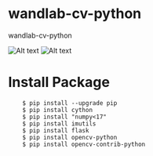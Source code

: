 # wandlab-cv-python
wandlab-cv-python

![Alt text](https://wandlab.com/blog/wp-content/uploads/2020/08/opencv-window-test.png)
![Alt text](https://wandlab.com/blog/wp-content/uploads/2020/08/opencv-browser-test.png)

# Install Package
```
	$ pip install --upgrade pip
	$ pip install cython
	$ pip install "numpy<17"
	$ pip install imutils
	$ pip install flask
	$ pip install opencv-python
	$ pip install opencv-contrib-python

```
